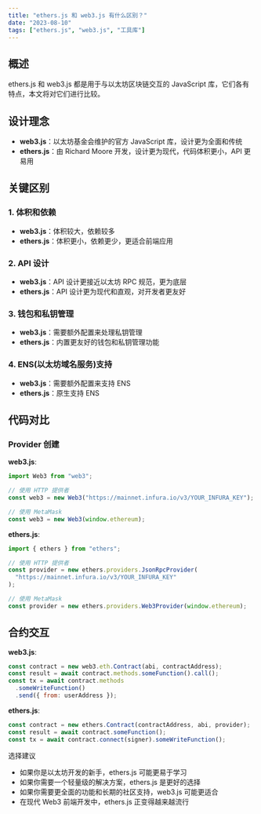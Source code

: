 ```yaml
---
title: "ethers.js 和 web3.js 有什么区别？"
date: "2023-08-10"
tags: ["ethers.js", "web3.js", "工具库"]
---
```


## 概述

ethers.js 和 web3.js 都是用于与以太坊区块链交互的 JavaScript 库，它们各有特点，本文将对它们进行比较。

## 设计理念

- **web3.js**：以太坊基金会维护的官方 JavaScript 库，设计更为全面和传统
- **ethers.js**：由 Richard Moore 开发，设计更为现代，代码体积更小，API 更易用

## 关键区别

### 1. 体积和依赖

- **web3.js**：体积较大，依赖较多
- **ethers.js**：体积更小，依赖更少，更适合前端应用

### 2. API 设计

- **web3.js**：API 设计更接近以太坊 RPC 规范，更为底层
- **ethers.js**：API 设计更为现代和直观，对开发者更友好

### 3. 钱包和私钥管理

- **web3.js**：需要额外配置来处理私钥管理
- **ethers.js**：内置更友好的钱包和私钥管理功能

### 4. ENS(以太坊域名服务)支持

- **web3.js**：需要额外配置来支持 ENS
- **ethers.js**：原生支持 ENS

## 代码对比

### Provider 创建

**web3.js**:

```javascript
import Web3 from "web3";

// 使用 HTTP 提供者
const web3 = new Web3("https://mainnet.infura.io/v3/YOUR_INFURA_KEY");

// 使用 MetaMask
const web3 = new Web3(window.ethereum);
```

**ethers.js**:

```javascript
import { ethers } from "ethers";

// 使用 HTTP 提供者
const provider = new ethers.providers.JsonRpcProvider(
  "https://mainnet.infura.io/v3/YOUR_INFURA_KEY"
);

// 使用 MetaMask
const provider = new ethers.providers.Web3Provider(window.ethereum);
```

## 合约交互

**web3.js**:

```js
const contract = new web3.eth.Contract(abi, contractAddress);
const result = await contract.methods.someFunction().call();
const tx = await contract.methods
  .someWriteFunction()
  .send({ from: userAddress });
```

**ethers.js**:

```js
const contract = new ethers.Contract(contractAddress, abi, provider);
const result = await contract.someFunction();
const tx = await contract.connect(signer).someWriteFunction();
```

选择建议

- 如果你是以太坊开发的新手，ethers.js 可能更易于学习
- 如果你需要一个轻量级的解决方案，ethers.js 是更好的选择
- 如果你需要更全面的功能和长期的社区支持，web3.js 可能更适合
- 在现代 Web3 前端开发中，ethers.js 正变得越来越流行
